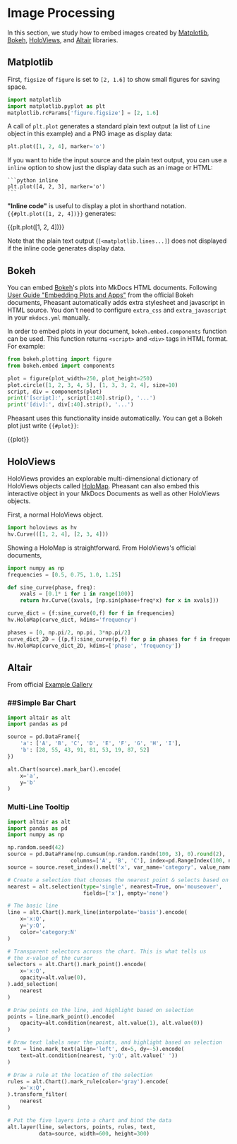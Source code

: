 # Image Processing

In this section, we study how to embed images created by [Matplotlib](https://matplotlib.org/), [Bokeh](https://bokeh.pydata.org/en/latest/), [HoloViews](https://holoviews.org/), and [Altair](https://altair-viz.github.io/) libraries.

## Matplotlib

First, `figsize` of `figure` is set to `[2, 1.6]` to show small figures for saving space.

```python
import matplotlib
import matplotlib.pyplot as plt
matplotlib.rcParams['figure.figsize'] = [2, 1.6]
```

A call of `plt.plot` generates a standard plain text output (a list of `Line` object in this example) and a PNG image as display data:

```python
plt.plot([1, 2, 4], marker='o')
```

If you want to hide the input source and the plain text output, you can use a `inline` option to show just the display data such as an image or HTML:

~~~copy
```python inline
plt.plot([4, 2, 3], marker='o')
```
~~~

**"Inline code"** is useful to display a plot in shorthand notation. `{{#plt.plot([1, 2, 4])}}` generates:

{{plt.plot([1, 2, 4])}}

Note that the plain text output (`[<matplotlib.lines...]`) does not displayed if the inline code generates display data.

## Bokeh

You can embed [Bokeh](https://bokeh.pydata.org/en/latest/)'s plots into MkDocs HTML documents. Following [User Guide "Embedding Plots and Apps"](https://bokeh.pydata.org/en/latest/docs/user_guide/embed.html) from the official Bokeh documents, Pheasant automatically adds extra stylesheet and javascript in HTML source. You don't need to configure `extra_css` and `extra_javascript` in your `mkdocs.yml` manually.

In order to embed plots in your document, `bokeh.embed.components` function can be used. This function returns `<script>`  and `<div>` tags in HTML format. For example:

```python
from bokeh.plotting import figure
from bokeh.embed import components

plot = figure(plot_width=250, plot_height=250)
plot.circle([1, 2, 3, 4, 5], [1, 3, 3, 2, 4], size=10)
script, div = components(plot)
print('[script]:', script[:140].strip(), '...')
print('[div]:', div[:40].strip(), '...')
```

Pheasant uses this functionality inside automatically. You can get a Bokeh plot just write `{{#plot}}`:

{{plot}}

## HoloViews

HoloViews provides an explorable multi-dimensional dictionary of HoloViews objects called [HoloMap](https://holoviews.org/reference/containers/bokeh/HoloMap.html). Pheasant can also embed this interactive object in your MkDocs Documents as well as other HoloViews objects.

First, a normal HoloViews object.

```python
import holoviews as hv
hv.Curve(([1, 2, 4], [2, 3, 4]))
```

Showing a HoloMap is straightforward. From HoloViews's official documents,

```python
import numpy as np
frequencies = [0.5, 0.75, 1.0, 1.25]

def sine_curve(phase, freq):
    xvals = [0.1* i for i in range(100)]
    return hv.Curve((xvals, [np.sin(phase+freq*x) for x in xvals]))

curve_dict = {f:sine_curve(0,f) for f in frequencies}
hv.HoloMap(curve_dict, kdims='frequency')
```

```python
phases = [0, np.pi/2, np.pi, 3*np.pi/2]
curve_dict_2D = {(p,f):sine_curve(p,f) for p in phases for f in frequencies}
hv.HoloMap(curve_dict_2D, kdims=['phase', 'frequency'])
```

## Altair

From official [Example Gallery](https://altair-viz.github.io/gallery/index.html)

### ##Simple Bar Chart

```python
import altair as alt
import pandas as pd

source = pd.DataFrame({
    'a': ['A', 'B', 'C', 'D', 'E', 'F', 'G', 'H', 'I'],
    'b': [28, 55, 43, 91, 81, 53, 19, 87, 52]
})

alt.Chart(source).mark_bar().encode(
    x='a',
    y='b'
)
```


### Multi-Line Tooltip

```python
import altair as alt
import pandas as pd
import numpy as np

np.random.seed(42)
source = pd.DataFrame(np.cumsum(np.random.randn(100, 3), 0).round(2),
                    columns=['A', 'B', 'C'], index=pd.RangeIndex(100, name='x'))
source = source.reset_index().melt('x', var_name='category', value_name='y')

# Create a selection that chooses the nearest point & selects based on x-value
nearest = alt.selection(type='single', nearest=True, on='mouseover',
                        fields=['x'], empty='none')

# The basic line
line = alt.Chart().mark_line(interpolate='basis').encode(
    x='x:Q',
    y='y:Q',
    color='category:N'
)

# Transparent selectors across the chart. This is what tells us
# the x-value of the cursor
selectors = alt.Chart().mark_point().encode(
    x='x:Q',
    opacity=alt.value(0),
).add_selection(
    nearest
)

# Draw points on the line, and highlight based on selection
points = line.mark_point().encode(
    opacity=alt.condition(nearest, alt.value(1), alt.value(0))
)

# Draw text labels near the points, and highlight based on selection
text = line.mark_text(align='left', dx=5, dy=-5).encode(
    text=alt.condition(nearest, 'y:Q', alt.value(' '))
)

# Draw a rule at the location of the selection
rules = alt.Chart().mark_rule(color='gray').encode(
    x='x:Q',
).transform_filter(
    nearest
)

# Put the five layers into a chart and bind the data
alt.layer(line, selectors, points, rules, text,
          data=source, width=600, height=300)
```
